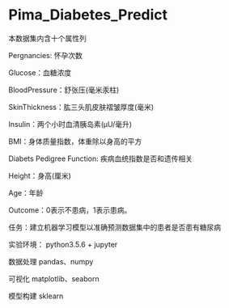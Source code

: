 # Pima_Diabetes_Predict
本数据集内含十个属性列

 Pergnancies: 怀孕次数
 
Glucose：血糖浓度

BloodPressure：舒张压(毫米汞柱)

SkinThickness：肱三头肌皮肤褶皱厚度(毫米)

Insulin：两个小时血清胰岛素(μU/毫升)

BMI：身体质量指数，体重除以身高的平方

Diabets Pedigree Function: 疾病血统指数是否和遗传相关

Height：身高(厘米)

Age：年龄

Outcome：0表示不患病，1表示患病。

任务：建立机器学习模型以准确预测数据集中的患者是否患有糖尿病

实验环境：
python3.5.6 + jupyter

数据处理 pandas、numpy

可视化 matplotlib、seaborn

模型构建 sklearn
